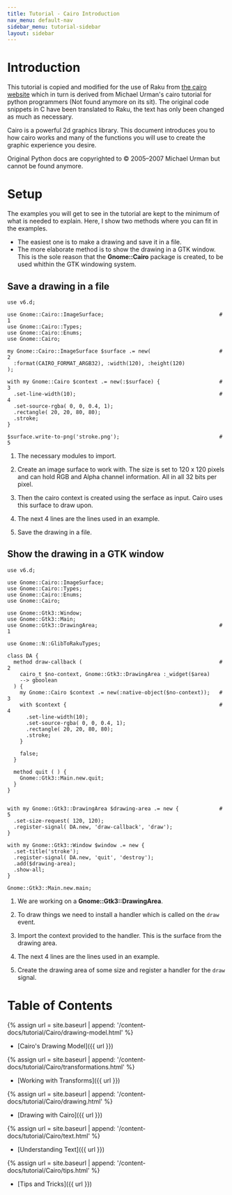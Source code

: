 ```yaml
---
title: Tutorial - Cairo Introduction
nav_menu: default-nav
sidebar_menu: tutorial-sidebar
layout: sidebar
---
```

# Introduction

This tutorial is copied and modified for the use  of Raku from [the cairo website](https://www.cairographics.org/tutorial/) which in turn is derived from Michael Urman's cairo tutorial for python programmers (Not found anymore on its sit). The original code snippets in C have been translated to Raku, the text has only been changed as much as necessary.

Cairo is a powerful 2d graphics library. This document introduces you to how cairo works and many of the functions you will use to create the graphic experience you desire.

Original Python docs are copyrighted to © 2005–2007 Michael Urman but cannot be found anymore.


# Setup

The examples you will get to see in the tutorial are kept to the minimum of what is needed to explain. Here, I show two methods where you can fit in the examples.
* The easiest one is to make a drawing and save it in a file.
* The more elaborate method is to show the drawing in a GTK window. This is the sole reason that the **Gnome::Cairo** package is created, to be used whithin the GTK windowing system.

## Save a drawing in a file

```
use v6.d;

use Gnome::Cairo::ImageSurface;                                     # 1
use Gnome::Cairo::Types;
use Gnome::Cairo::Enums;
use Gnome::Cairo;

my Gnome::Cairo::ImageSurface $surface .= new(                      # 2
  :format(CAIRO_FORMAT_ARGB32), :width(120), :height(120)
);

with my Gnome::Cairo $context .= new(:$surface) {                   # 3
  .set-line-width(10);                                              # 4
  .set-source-rgba( 0, 0, 0.4, 1);
  .rectangle( 20, 20, 80, 80);
  .stroke;
}

$surface.write-to-png('stroke.png');                                # 5
```
1) The necessary modules to import.

2) Create an image surface to work with. The size is set to 120 x 120 pixels and can hold RGB and Alpha channel information. All in all 32 bits per pixel.

3) Then the cairo context is created using the serface as input. Cairo uses this surface to draw upon.

4) The next 4 lines are the lines used in an example.

5) Save the drawing in a file.

## Show the drawing in a GTK window

```
use v6.d;

use Gnome::Cairo::ImageSurface;
use Gnome::Cairo::Types;
use Gnome::Cairo::Enums;
use Gnome::Cairo;

use Gnome::Gtk3::Window;
use Gnome::Gtk3::Main;
use Gnome::Gtk3::DrawingArea;                                       # 1

use Gnome::N::GlibToRakuTypes;

class DA {
  method draw-callback (                                            # 2
    cairo_t $no-context, Gnome::Gtk3::DrawingArea :_widget($area)
    --> gboolean
  ) {
    my Gnome::Cairo $context .= new(:native-object($no-context));   # 3
    with $context {                                                 # 4
      .set-line-width(10);
      .set-source-rgba( 0, 0, 0.4, 1);
      .rectangle( 20, 20, 80, 80);
      .stroke;
    }

    false;
  }

  method quit ( ) {
    Gnome::Gtk3::Main.new.quit;
  }
}


with my Gnome::Gtk3::DrawingArea $drawing-area .= new {             # 5
  .set-size-request( 120, 120);
  .register-signal( DA.new, 'draw-callback', 'draw');
}

with my Gnome::Gtk3::Window $window .= new {
  .set-title('stroke');
  .register-signal( DA.new, 'quit', 'destroy');
  .add($drawing-area);
  .show-all;
}

Gnome::Gtk3::Main.new.main;
```
1) We are working on a **Gnome::Gtk3::DrawingArea**.

2) To draw things we need to install a handler which is called on the `draw` event.

3) Import the context provided to the handler. This is the surface from the drawing area.

4) The next 4 lines are the lines used in an example.

5) Create the drawing area of some size and register a handler for the `draw` signal.


# Table of Contents

{% assign url = site.baseurl | append: '/content-docs/tutorial/Cairo/drawing-model.html' %}
* [Cairo's Drawing Model]({{ url }})

{% assign url = site.baseurl | append: '/content-docs/tutorial/Cairo/transformations.html' %}
* [Working with Transforms]({{ url }})

{% assign url = site.baseurl | append: '/content-docs/tutorial/Cairo/drawing.html' %}
* [Drawing with Cairo]({{ url }})

{% assign url = site.baseurl | append: '/content-docs/tutorial/Cairo/text.html' %}
* [Understanding Text]({{ url }})

{% assign url = site.baseurl | append: '/content-docs/tutorial/Cairo/tips.html' %}
* [Tips and Tricks]({{ url }})

<!-- * Transformations using matrices -->

<!--



Cairo's Drawing Model

In order to explain the operations used by cairo, we first delve into a model of how cairo models drawing. There are only a few concepts involved, which are then applied over and over by the different methods. First I'll describe the nouns: destination, source, mask, path, and context. After that I'll describe the verbs which offer ways to manipulate the nouns and draw the graphics you wish to create.
Nouns

Cairo's nouns are somewhat abstract. To make them concrete I'm including diagrams that depict how they interact. The first three nouns are the three layers in the diagrams you see in this section. The fourth noun, the path, is drawn on the middle layer when it is relevant. The final noun, the context, isn't shown.
Destination

The destination is the surface on which you're drawing. It may be tied to an array of pixels like in this tutorial, or it might be tied to a SVG or PDF file, or something else. This surface collects the elements of your graphic as you apply them, allowing you to build up a complex work as though painting on a canvas.
Source

The source is the "paint" you're about to work with. I show this as it is—plain black for several examples—but translucent to show lower layers. Unlike real paint, it doesn't have to be a single color; it can be a pattern or even a previously created destination surface (see How do I paint from one surface to another?). Also unlike real paint it can contain transparency information—the Alpha channel.
Mask

The mask is the most important piece: it controls where you apply the source to the destination. I will show it as a yellow layer with holes where it lets the source through. When you apply a drawing verb, it's like you stamp the source to the destination. Anywhere the mask allows, the source is copied. Anywhere the mask disallows, nothing happens.
Path

The path is somewhere between part of the mask and part of the context. I will show it as thin green lines on the mask layer. It is manipulated by path verbs, then used by drawing verbs.
Context

The context keeps track of everything that verbs affect. It tracks one source, one destination, and one mask. It also tracks several helper variables like your line width and style, your font face and size, and more. Most importantly it tracks the path, which is turned into a mask by drawing verbs.

Before you can start to draw something with cairo, you need to create the context. The context is stored in cairo's central data type, called cairo_t. When you create a cairo context, it must be tied to a specific surface—for example, an image surface if you want to create a PNG file. There is also a data type for the surface, called cairo_surface_t. You can initialize your cairo context like this:

cairo_surface_t *surface;
cairo_t *cr;

surface = cairo_image_surface_create (CAIRO_FORMAT_ARGB32, 120, 120);
cr = cairo_create (surface);

The cairo context in this example is tied to an image surface of dimension 120 x 120 and 32 bits per pixel to store RGB and Alpha information. Surfaces can be created specific to most cairo backends, see the manual for details.
Verbs

The reason you are using cairo in a program is to draw. Cairo internally draws with one fundamental drawing operation: the source and mask are freely placed somewhere over the destination. Then the layers are all pressed together and the paint from the source is transferred to the destination wherever the mask allows it. To that extent the following five drawing verbs, or operations, are all similar. They differ by how they construct the mask.
Stroke

The cairo_stroke() operation takes a virtual pen along the path. It allows the source to transfer through the mask in a thin (or thick) line around the path, according to the pen's line width, dash style, and line caps.

Note: To see the code snippet in action, use the stroke.c file linked from the figure to the right. Just pasting the snippet into the FAQ's hello.c might give unexpected results due to different scaling. Read on; scaling is explained in section Working with Transforms below.

cairo_set_line_width (cr, 0.1);
cairo_set_source_rgb (cr, 0, 0, 0);
cairo_rectangle (cr, 0.25, 0.25, 0.5, 0.5);
cairo_stroke (cr);

Fill

The cairo_fill() operation instead uses the path like the lines of a coloring book, and allows the source through the mask within the hole whose boundaries are the path. For complex paths (paths with multiple closed sub-paths—like a donut—or paths that self-intersect) this is influenced by the fill rule. Note that while stroking the path transfers the source for half of the line width on each side of the path, filling a path fills directly up to the edge of the path and no further.

cairo_set_source_rgb (cr, 0, 0, 0);
cairo_rectangle (cr, 0.25, 0.25, 0.5, 0.5);
cairo_fill (cr);

Show Text / Glyphs

The cairo_show_text() operation forms the mask from text. It may be easier to think of cairo_show_text() as a shortcut for creating a path with cairo_text_path() and then using cairo_fill() to transfer it. Be aware cairo_show_text() caches glyphs so is much more efficient if you work with a lot of text.

cairo_text_extents_t te;
cairo_set_source_rgb (cr, 0.0, 0.0, 0.0);
cairo_select_font_face (cr, "Georgia",
    CAIRO_FONT_SLANT_NORMAL, CAIRO_FONT_WEIGHT_BOLD);
cairo_set_font_size (cr, 1.2);
cairo_text_extents (cr, "a", &te);
cairo_move_to (cr, 0.5 - te.width / 2 - te.x_bearing,
    0.5 - te.height / 2 - te.y_bearing);
cairo_show_text (cr, "a");

Paint

The cairo_paint() operation uses a mask that transfers the entire source to the destination. Some people consider this an infinitely large mask, and others consider it no mask; the result is the same. The related operation cairo_paint_with_alpha() similarly allows transfer of the full source to destination, but it transfers only the provided percentage of the color.

cairo_set_source_rgb (cr, 0.0, 0.0, 0.0);
cairo_paint_with_alpha (cr, 0.5);

Mask

The cairo_mask() and cairo_mask_surface() operations allow transfer according to the transparency/opacity of a second source pattern or surface. Where the pattern or surface is opaque, the current source is transferred to the destination. Where the pattern or surface is transparent, nothing is transferred.

cairo_pattern_t *linpat, *radpat;
linpat = cairo_pattern_create_linear (0, 0, 1, 1);
cairo_pattern_add_color_stop_rgb (linpat, 0, 0, 0.3, 0.8);
cairo_pattern_add_color_stop_rgb (linpat, 1, 0, 0.8, 0.3);

radpat = cairo_pattern_create_radial (0.5, 0.5, 0.25, 0.5, 0.5, 0.75);
cairo_pattern_add_color_stop_rgba (radpat, 0, 0, 0, 0, 1);
cairo_pattern_add_color_stop_rgba (radpat, 0.5, 0, 0, 0, 0);

cairo_set_source (cr, linpat);
cairo_mask (cr, radpat);

Drawing with Cairo

In order to create an image you desire, you have to prepare the context for each of the drawing verbs. To use cairo_stroke() or cairo_fill() you first need a path. To use cairo_show_text() you must position your text by its insertion point. To use cairo_mask() you need a second source pattern or surface. And to use any of the operations, including cairo_paint(), you need a primary source.
Preparing and Selecting a Source

There are three main kinds of sources in cairo: colors, gradients, and images. Colors are the simplest; they use a uniform hue and opacity for the entire source. You can select these without any preparation with cairo_set_source_rgb() and cairo_set_source_rgba(). Using cairo_set_source_rgb (cr, r, g, b) is equivalent to using cairo_set_source_rgba (cr, r, g, b, 1.0), and it sets your source color to use full opacity.

cairo_set_source_rgb (cr, 0, 0, 0);
cairo_move_to (cr, 0, 0);
cairo_line_to (cr, 1, 1);
cairo_move_to (cr, 1, 0);
cairo_line_to (cr, 0, 1);
cairo_set_line_width (cr, 0.2);
cairo_stroke (cr);

cairo_rectangle (cr, 0, 0, 0.5, 0.5);
cairo_set_source_rgba (cr, 1, 0, 0, 0.80);
cairo_fill (cr);

cairo_rectangle (cr, 0, 0.5, 0.5, 0.5);
cairo_set_source_rgba (cr, 0, 1, 0, 0.60);
cairo_fill (cr);

cairo_rectangle (cr, 0.5, 0, 0.5, 0.5);
cairo_set_source_rgba (cr, 0, 0, 1, 0.40);
cairo_fill (cr);

Gradients describe a progression of colors by setting a start and stop reference location and a series of "stops" along the way. Linear gradients are built from two points which pass through parallel lines to define the start and stop locations. Radial gradients are also built from two points, but each has an associated radius of the circle on which to define the start and stop locations. Stops are added to the gradient with cairo_add_color_stop_rgb() and cairo_add_color_stop_rgba() which take a color like cairo_set_source_rgb*(), as well as an offset to indicate where it lies between the reference locations. The colors between adjacent stops are averaged over space to form a smooth blend. Finally, the behavior beyond the reference locations can be controlled with cairo_set_extend().

int i, j;
cairo_pattern_t *radpat, *linpat;

radpat = cairo_pattern_create_radial (0.25, 0.25, 0.1,  0.5, 0.5, 0.5);
cairo_pattern_add_color_stop_rgb (radpat, 0,  1.0, 0.8, 0.8);
cairo_pattern_add_color_stop_rgb (radpat, 1,  0.9, 0.0, 0.0);

for (i=1; i<10; i++)
    for (j=1; j<10; j++)
        cairo_rectangle (cr, i/10.0 - 0.04, j/10.0 - 0.04, 0.08, 0.08);
cairo_set_source (cr, radpat);
cairo_fill (cr);

linpat = cairo_pattern_create_linear (0.25, 0.35, 0.75, 0.65);
cairo_pattern_add_color_stop_rgba (linpat, 0.00,  1, 1, 1, 0);
cairo_pattern_add_color_stop_rgba (linpat, 0.25,  0, 1, 0, 0.5);
cairo_pattern_add_color_stop_rgba (linpat, 0.50,  1, 1, 1, 0);
cairo_pattern_add_color_stop_rgba (linpat, 0.75,  0, 0, 1, 0.5);
cairo_pattern_add_color_stop_rgba (linpat, 1.00,  1, 1, 1, 0);

cairo_rectangle (cr, 0.0, 0.0, 1, 1);
cairo_set_source (cr, linpat);
cairo_fill (cr);

Images include both surfaces loaded from existing files with cairo_image_surface_create_from_png() and surfaces created from within cairo as an earlier destination. As of cairo 1.2, the easiest way to make and use an earlier destination as a source is with cairo_push_group() and either cairo_pop_group() or cairo_pop_group_to_source(). Use cairo_pop_group_to_source() to use it just until you select a new source, and cairo_pop_group() when you want to save it so you can select it over and over again with cairo_set_source().
Creating a Path

Cairo always has an active path. If you call cairo_stroke() it will draw the path with your line settings. If you call cairo_fill() it will fill the inside of the path. But as often as not, the path is empty, and both calls will result in no change to your destination. Why is it empty so often? For one, it starts that way; but more importantly after each cairo_stroke() or cairo_fill() it is emptied again to let you start building your next path.

What if you want to do multiple things with the same path? For instance to draw a red rectangle with a black border, you would want to fill the rectangle path with a red source, then stroke the same path with a black source. A rectangle path is easy to create multiple times, but a lot of paths are more complex.

Cairo supports easily reusing paths by having alternate versions of its operations. Both draw the same thing, but the alternate doesn't reset the path. For stroking, alongside cairo_stroke() there is cairo_stroke_preserve(); for filling, cairo_fill_preserve() joins cairo_fill(). Even setting the clip has a preserve variant. Apart from choosing when to preserve your path, there are only a couple common operations.
Moving

Cairo uses a connect-the-dots style system when creating paths. Start at 1, draw a line to 2, then 3, and so forth. When you start a path, or when you need to start a new sub-path, you want it to be like point 1: it has nothing connecting to it. For this, use cairo_move_to(). This sets the current reference point without making the path connect the previous point to it. There is also a relative coordinate variant, cairo_rel_move_to(), which sets the new reference a specified distance away from the current reference instead. After setting your first reference point, use the other path operations which both update the reference point and connect to it in some way.

cairo_move_to (cr, 0.25, 0.25);

Straight Lines

Whether with absolute coordinates cairo_line_to() (extend the path from the reference to this point), or relative coordinates cairo_rel_line_to() (extend the path from the reference this far in this direction), the path connection will be a straight line. The new reference point will be at the other end of the line.

cairo_line_to (cr, 0.5, 0.375);
cairo_rel_line_to (cr, 0.25, -0.125);

Arcs

Arcs are parts of the outside of a circle. Unlike straight lines, the point you directly specify is not on the path. Instead it is the center of the circle that makes up the addition to the path. Both a starting and ending point on the circle must be specified, and these points are connected either clockwise by cairo_arc() or counter-clockwise by cairo_arc_negative(). If the previous reference point is not on this new curve, a straight line is added from it to where the arc begins. The reference point is then updated to where the arc ends. There are only absolute versions.

cairo_arc (cr, 0.5, 0.5, 0.25 * sqrt(2), -0.25 * M_PI, 0.25 * M_PI);

Curves

Curves in cairo are cubic Bézier splines. They start at the current reference point and smoothly follow the direction of two other points (without going through them) to get to a third specified point. Like lines, there are both absolute (cairo_curve_to()) and relative (cairo_rel_curve_to()) versions. Note that the relative variant specifies all points relative to the previous reference point, rather than each relative to the preceding control point of the curve.

cairo_rel_curve_to (cr, -0.25, -0.125, -0.25, 0.125, -0.5, 0);

Close the path

Cairo can also close the path by drawing a straight line to the beginning of the current sub-path. This straight line can be useful for the last edge of a polygon, but is not directly useful for curve-based shapes. A closed path is fundamentally different from an open path: it's one continuous path and has no start or end. A closed path has no line caps for there is no place to put them.

cairo_close_path (cr);

Text

Finally text can be turned into a path with cairo_text_path(). Paths created from text are like any other path, supporting stroke or fill operations. This path is placed anchored to the current reference point, so cairo_move_to() your desired location before turning text into a path. However there are performance concerns to doing this if you are working with a lot of text; when possible you should prefer using the verb cairo_show_text() over cairo_text_path() and cairo_fill().
Understanding Text

To use text effectively you need to know where it will go. The methods cairo_font_extents() and cairo_text_extents() get you this information. Since this diagram is hard to see so small, I suggest getting its source and bump the size up to 600. It shows the relation between the reference point (red dot); suggested next reference point (blue dot); bounding box (dashed blue lines); bearing displacement (solid blue line); and height, ascent, baseline, and descent lines (dashed green).

The reference point is always on the baseline. The descent line is below that, and reflects a rough bounding box for all characters in the font. However it is an artistic choice intended to indicate alignment rather than a true bounding box. The same is true for the ascent line above. Next above that is the height line, the artist-recommended spacing between subsequent baselines. All three of these are reported as distances from the baseline, and expected to be positive despite their differing directions.

The bearing is the displacement from the reference point to the upper-left corner of the bounding box. It is often zero or a small positive value for x displacement, but can be negative x for characters like j as shown; it's almost always a negative value for y displacement. The width and height then describe the size of the bounding box. The advance takes you to the suggested reference point for the next letter. Note that bounding boxes for subsequent blocks of text can overlap if the bearing is negative, or the advance is smaller than the width would suggest.

In addition to placement, you also need to specify a face, style, and size. Set the face and style together with cairo_select_font_face(), and the size with cairo_set_font_size(). If you need even finer control, try getting a cairo_font_options_t with cairo_get_font_options(), tweaking it, and setting it with cairo_set_font_options().
Working with Transforms

Transforms have three major uses. First they allow you to set up a coordinate system that's easy to think in and work in, yet have the output be of any size. Second they allow you to make helper functions that work at or around a (0, 0) but can be applied anywhere in the output image. Thirdly they let you deform the image, turning a circular arc into an elliptical arc, etc. Transforms are a way of setting up a relation between two coordinate systems. The device-space coordinate system is tied to the surface, and cannot change. The user-space coordinate system matches that space by default, but can be changed for the above reasons. The helper functions cairo_user_to_device() and cairo_user_to_device_distance() tell you what the device-coordinates are for a user-coordinates position or distance. Correspondingly cairo_device_to_user() and cairo_device_to_user_distance() tell you user-coordinates for a device-coordinates position or distance. Remember to send positions through the non-distance variant, and relative moves or other distances through the distance variant.

I leverage all of these reasons to draw the diagrams in this document. Whether I'm drawing 120 x 120 or 600 x 600, I use cairo_scale() to give me a 1.0 x 1.0 workspace. To place the results along the right column, such as in the discussion of cairo's drawing model, I use cairo_translate(). And to add the perspective view for the overlapping layers, I set up an arbitrary deformation with cairo_transform() on a cairo_matrix_t.

To understand your transforms, read them bottom to top, applying them to the point you're drawing. To figure out which transforms to create, think through this process in reverse. For example if I want my 1.0 x 1.0 workspace to be 100 x 100 pixels in the middle of a 120 x 120 pixel surface, I can set it up one of three ways:

    cairo_translate (cr, 10, 10); cairo_scale (cr, 100, 100);
    cairo_scale (cr, 100, 100); cairo_translate (cr, 0.1, 0.1);
    cairo_matrix_t mat; cairo_matrix_init (&mat, 100, 0, 0, 100, 10, 10); cairo_transform (cr, &mat);

Use the first when relevant because it is often the most readable; use the third when necessary to access additional control not available with the primary functions.

Be careful when trying to draw lines while under transform. Even if you set your line width while the scale factor was 1, the line width setting is always in user-coordinates and isn't modified by setting the scale. While you're operating under a scale, the width of your line is multiplied by that scale. To specify a width of a line in pixels, use cairo_device_to_user_distance() to turn a (1, 1) device-space distance into, for example, a (0.01, 0.01) user-space distance. Note that if your transform deforms the image there isn't necessarily a way to specify a line with a uniform width.
Where to Go Next

This wraps up the tutorial. It doesn't cover all functions in cairo, so for some "advanced" lesser-used features, you'll need to look elsewhere. The code behind the examples (layer diagrams, drawing illustrations) uses a handful of techniques that aren't described within, so analyzing them may be a good first step. Other examples on cairographics.org lead in different directions. As with everything, there's a large gap between knowing the rules of the tool, and being able to use it well. The final section of this document provides some ideas to help you traverse parts of the gap.
Tips and Tricks

In the previous sections you should have built up a firm grasp of the operations cairo uses to create images. In this section I've put together a small handful of snippets I've found particularly useful or non-obvious. I'm still new to cairo myself, so there may be other better ways to do these things. If you find a better way, or find a cool way to do something else, let me know and perhaps I can incorporate it into these tips.
Line Width

When you're working under a uniform scaling transform, you can't just use pixels for the width of your line. However it's easy to translate it with the help of cairo_device_to_user_distance() (assuming that the pixel width is 1):

double ux=1, uy=1;
cairo_device_to_user_distance (cr, &ux, &uy);
if (ux < uy)
    ux = uy;
cairo_set_line_width (cr, ux);

When you're working under a deforming scale, you may wish to still have line widths that are uniform in device space. For this you should return to a uniform scale before you stroke the path. In the image, the arc on the left is stroked under a deformation, while the arc on the right is stroked under a uniform scale.

cairo_set_line_width (cr, 0.1);

cairo_save (cr);
cairo_scale (cr, 0.5, 1);
cairo_arc (cr, 0.5, 0.5, 0.40, 0, 2 * M_PI);
cairo_stroke (cr);

cairo_translate (cr, 1, 0);
cairo_arc (cr, 0.5, 0.5, 0.40, 0, 2 * M_PI);
cairo_restore (cr);
cairo_stroke (cr);

Text Alignment

When you try to center text letter by letter at various locations, you have to decide how you want to center it. For example the following code will actually center letters individually, leading to poor results when your letters are of different sizes. (Unlike most examples, here I assume a 26 x 1 workspace.)

cairo_text_extents_t te;
char alphabet[] = "AbCdEfGhIjKlMnOpQrStUvWxYz";
char letter[2];

for (i=0; i < strlen(alphabet); i++) {
    *letter = '\0';
    strncat (letter, alphabet + i, 1);

    cairo_text_extents (cr, letter, &te);
    cairo_move_to (cr, i + 0.5 - te.x_bearing - te.width / 2,
            0.5 - te.y_bearing - te.height / 2);
    cairo_show_text (cr, letter);
}

Instead the vertical centering must be based on the general size of the font, thus keeping your baseline steady. Note that the exact positioning now depends on the metrics provided by the font itself, so the results are not necessarily the same from font to font.

cairo_font_extents_t fe;
cairo_text_extents_t te;
char alphabet[] = "AbCdEfGhIjKlMnOpQrStUvWxYz";
char letter[2];

cairo_font_extents (cr, &fe);
for (i=0; i < strlen(alphabet); i++) {
    *letter = '\0';
    strncat (letter, alphabet + i, 1);

    cairo_text_extents (cr, letter, &te);
    cairo_move_to (cr, i + 0.5 - te.x_bearing - te.width / 2,
            0.5 - fe.descent + fe.height / 2);
    cairo_show_text (cr, letter);
}

Copyright © 2005–2007 Michael Urman
-->
